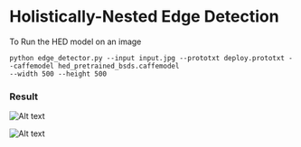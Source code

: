 # Holistically-Nested Edge Detection

To Run the HED model on an image

```
python edge_detector.py --input input.jpg --prototxt deploy.prototxt --caffemodel hed_pretrained_bsds.caffemodel
--width 500 --height 500 
```

### Result

![Alt text](https://github.com/KKhushhalR2405/Image-Processing-OpenCV/blob/hed/EdgeDetection/Holistically-Nested%20Edge%20Detection/input.jpg?raw=true "input image")

![Alt text](https://github.com/KKhushhalR2405/Image-Processing-OpenCV/blob/hed/EdgeDetection/Holistically-Nested%20Edge%20Detection/out.jpg?raw=true "output")